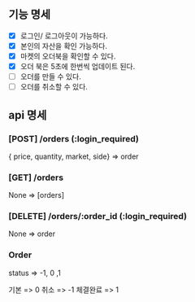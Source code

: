 ## 기능 명세

-[x] 로그인/ 로그아웃이 가능하다.  
-[x] 본인의 자산을 확인 가능하다.  
-[x] 마켓의 오더북을 확인할 수 있다.  
-[x] 오더 북은 5초에 한번씩 업데이트 된다.  
-[ ] 오더를 만들 수 있다.  
-[ ] 오더를 취소할 수 있다.

## api 명세

### [POST] /orders (:login_required)

{ price, quantity, market, side} => order

### [GET] /orders

None => [orders]

### [DELETE] /orders/:order_id (:login_required)

None => order

### Order

status => -1, 0 ,1

기본 => 0
취소 => -1
체결완료 => 1
